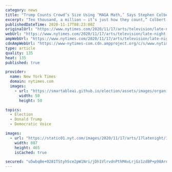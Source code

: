 ```yaml
---
category: news
title: "Trump Counts Crowd’s Size Using ‘MAGA Math,’ Says Stephen Colbert"
excerpt: "Ten thousand, a million — it’s just how they count,” Colbert said of Saturday’s Million MAGA March. “You round up for marches, you round down for Covid deaths.”"
publishedDateTime: 2020-11-17T08:23:00Z
originalUrl: "https://www.nytimes.com/2020/11/17/arts/television/late-night-million-maga-march.html"
webUrl: "https://www.nytimes.com/2020/11/17/arts/television/late-night-million-maga-march.html"
ampWebUrl: "https://www.nytimes.com/2020/11/17/arts/television/late-night-million-maga-march.amp.html"
cdnAmpWebUrl: "https://www-nytimes-com.cdn.ampproject.org/c/s/www.nytimes.com/2020/11/17/arts/television/late-night-million-maga-march.amp.html"
type: article
quality: 135
heat: 135
published: true

provider:
  name: New York Times
  domain: nytimes.com
  images:
    - url: "https://smartableai.github.io/election/assets/images/organizations/nytimes.com-50x50.jpg"
      width: 50
      height: 50

topics:
  - Election
  - Donald Trump
  - Democratic Voice

images:
  - url: "https://static01.nyt.com/images/2020/11/17/arts/17latenight/17latenight-facebookJumbo.png"
    width: 887
    height: 465
    isCached: true

secured: "u5wbqBe+O281TStyhSce2pW1Nri/jDh1VlrvdnPthM4vLrjGz1zdBP+p98Arn2efMUM3GD9SS4whYSvcZB+JTs4wVfafZy6KeEUp3PCynoRQVwq6M8IT8RD5KBg8+XFs2Qzm6atz5xWwBGNkx0tph2KZRpsCSZzgChCHx1HTSg6y/0LqoXE1KWH8SNHuBr3dyCkfR8nGXMhFHRzQkbzr2Yy/vZ1lAXQ0PKrT/hEGI1s28YCA/wNenLNzA5gQReoVHkLYXnwUC4HJBUJZAZkrWvjWAhpun6mfAHM4PqyUU3tqxAJWAIYun7EbIdGj3SdbPIyolnC4+AJmP02VEXWlqI+ZvRBRFhm7yqhNlqJz3oM=;1I40+fZocs0/9a2mZNIpmQ=="
---
```


